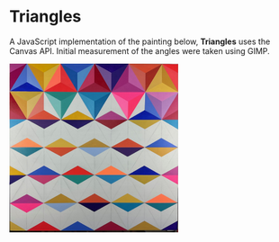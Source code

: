 # Triangles

A JavaScript implementation of the painting below, __Triangles__ uses the Canvas API. Initial measurement of the angles were taken using GIMP.

<img src="https://github.com/abstractionjackson/sg_triangles/blob/main/genesis.jpeg" width=300 height=300 />
